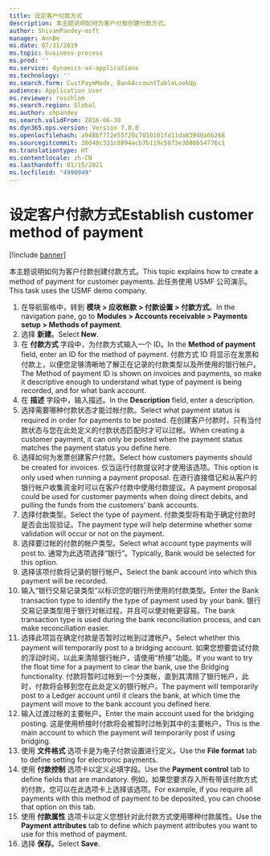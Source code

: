 ```yaml
---
title: 设定客户付款方式
description: 本主题说明如何为客户付款创建付款方式。
author: ShivamPandey-msft
manager: AnnBe
ms.date: 07/31/2019
ms.topic: business-process
ms.prod: ''
ms.service: dynamics-ax-applications
ms.technology: ''
ms.search.form: CustPaymMode, BankAccountTableLookUp
audience: Application User
ms.reviewer: roschlom
ms.search.region: Global
ms.author: shpandey
ms.search.validFrom: 2016-06-30
ms.dyn365.ops.version: Version 7.0.0
ms.openlocfilehash: a948bf772e55f20c7010101fd11da83940a0b268
ms.sourcegitcommit: 38d40c331c8894acb7b119c5073e3088b54776c1
ms.translationtype: HT
ms.contentlocale: zh-CN
ms.lasthandoff: 01/15/2021
ms.locfileid: "4990949"
---
```

# <a name="establish-customer-method-of-payment"></a><span data-ttu-id="1ae68-103">设定客户付款方式</span><span class="sxs-lookup"><span data-stu-id="1ae68-103">Establish customer method of payment</span></span>

[!include [banner](../../includes/banner.md)]

<span data-ttu-id="1ae68-104">本主题说明如何为客户付款创建付款方式。</span><span class="sxs-lookup"><span data-stu-id="1ae68-104">This topic explains how to create a method of payment for customer payments.</span></span> <span data-ttu-id="1ae68-105">此任务使用 USMF 公司演示。</span><span class="sxs-lookup"><span data-stu-id="1ae68-105">This task uses the USMF demo company.</span></span>

1. <span data-ttu-id="1ae68-106">在导航窗格中，转到 **模块 > 应收帐款 > 付款设置 > 付款方式**。</span><span class="sxs-lookup"><span data-stu-id="1ae68-106">In the navigation pane, go to **Modules > Accounts receivable > Payments setup > Methods of payment**.</span></span>
2. <span data-ttu-id="1ae68-107">选择 **新建**。</span><span class="sxs-lookup"><span data-stu-id="1ae68-107">Select **New**.</span></span>
3. <span data-ttu-id="1ae68-108">在 **付款方式** 字段中，为付款方式输入一个 ID。</span><span class="sxs-lookup"><span data-stu-id="1ae68-108">In the **Method of payment** field, enter an ID for the method of payment.</span></span> <span data-ttu-id="1ae68-109">付款方式 ID 将显示在发票和付款上，以便您足够清晰地了解正在记录的付款类型以及所使用的银行帐户。</span><span class="sxs-lookup"><span data-stu-id="1ae68-109">The Method of payment ID is shown on invoices and payments, so make it descriptive enough to understand what type of payment is being recorded, and for what bank account.</span></span>  
4. <span data-ttu-id="1ae68-110">在 **描述** 字段中，输入描述。</span><span class="sxs-lookup"><span data-stu-id="1ae68-110">In the **Description** field, enter a description.</span></span>
5. <span data-ttu-id="1ae68-111">选择需要哪种付款状态才能过帐付款。</span><span class="sxs-lookup"><span data-stu-id="1ae68-111">Select what payment status is required in order for payments to be posted.</span></span> <span data-ttu-id="1ae68-112">在创建客户付款时，只有当付款状态与您在此处定义的付款状态匹配时才可以过帐。</span><span class="sxs-lookup"><span data-stu-id="1ae68-112">When creating a customer payment, it can only be posted when the payment status matches the payment status you define here.</span></span>  
6. <span data-ttu-id="1ae68-113">选择如何为发票创建客户付款。</span><span class="sxs-lookup"><span data-stu-id="1ae68-113">Select how customers payments should be created for invoices.</span></span> <span data-ttu-id="1ae68-114">仅当运行付款提议时才使用该选项。</span><span class="sxs-lookup"><span data-stu-id="1ae68-114">This option is only used when running a payment proposal.</span></span> <span data-ttu-id="1ae68-115">在进行直接借记和从客户的银行帐户收集资金时可以在客户付款中使用付款提议。</span><span class="sxs-lookup"><span data-stu-id="1ae68-115">A payment proposal could be used for customer payments when doing direct debits, and pulling the funds from the customers' bank accounts.</span></span>  
7. <span data-ttu-id="1ae68-116">选择付款类型。</span><span class="sxs-lookup"><span data-stu-id="1ae68-116">Select the type of payment.</span></span> <span data-ttu-id="1ae68-117">付款类型将有助于确定付款时是否会出现验证。</span><span class="sxs-lookup"><span data-stu-id="1ae68-117">The payment type will help determine whether some validation will occur or not on the payment.</span></span>  
8. <span data-ttu-id="1ae68-118">选择要过帐的付款的帐户类型。</span><span class="sxs-lookup"><span data-stu-id="1ae68-118">Select what account type payments will post to.</span></span> <span data-ttu-id="1ae68-119">通常为此选项选择“银行”。</span><span class="sxs-lookup"><span data-stu-id="1ae68-119">Typically, Bank would be selected for this option.</span></span>  
9. <span data-ttu-id="1ae68-120">选择该项付款将记录的银行帐户。</span><span class="sxs-lookup"><span data-stu-id="1ae68-120">Select the bank account into which this payment will be recorded.</span></span>
10. <span data-ttu-id="1ae68-121">输入“银行交易记录类型”以标识您的银行所使用的付款类型。</span><span class="sxs-lookup"><span data-stu-id="1ae68-121">Enter the Bank transaction type to identify the type of payment used by your bank.</span></span> <span data-ttu-id="1ae68-122">银行交易记录类型用于银行对帐过程，并且可以使对帐更容易。</span><span class="sxs-lookup"><span data-stu-id="1ae68-122">The bank transaction type is used during the bank reconciliation process, and can make reconciliation easier.</span></span>  
11. <span data-ttu-id="1ae68-123">选择此项旨在确定付款是否暂时过帐到过渡帐户。</span><span class="sxs-lookup"><span data-stu-id="1ae68-123">Select whether this payment will temporarily post to a bridging account.</span></span> <span data-ttu-id="1ae68-124">如果您想要尝试付款的浮动时间，以此来清除银行帐户，请使用“桥接”功能。</span><span class="sxs-lookup"><span data-stu-id="1ae68-124">If you want to try the float time for a payment to clear the bank, use the Bridging functionality.</span></span> <span data-ttu-id="1ae68-125">付款将暂时过帐到一个分类帐，直到其清除了银行帐户，此时，付款将会移到您在此处定义的银行帐户。</span><span class="sxs-lookup"><span data-stu-id="1ae68-125">The payment will temporarily post to a Ledger account until it clears the bank, at which time the payment will move to the bank account you defined here.</span></span>  
12. <span data-ttu-id="1ae68-126">输入过渡过帐的主要帐户。</span><span class="sxs-lookup"><span data-stu-id="1ae68-126">Enter the main account used for the bridging posting.</span></span> <span data-ttu-id="1ae68-127">这是使用桥接时付款将会被暂时过帐到其中的主要帐户。</span><span class="sxs-lookup"><span data-stu-id="1ae68-127">This is the main account to which the payment will temporarily post if using bridging.</span></span>  
13. <span data-ttu-id="1ae68-128">使用 **文件格式** 选项卡是为电子付款设置进行定义。</span><span class="sxs-lookup"><span data-stu-id="1ae68-128">Use the **File format** tab to define setting for electronic payments.</span></span>
14. <span data-ttu-id="1ae68-129">使用 **付款控制** 选项卡以定义必填字段。</span><span class="sxs-lookup"><span data-stu-id="1ae68-129">Use the **Payment control** tab to define fields that are mandatory.</span></span> <span data-ttu-id="1ae68-130">例如，如果您要求存入所有带该付款方式的付款，您可以在此选项卡上选择该选项。</span><span class="sxs-lookup"><span data-stu-id="1ae68-130">For example, if you require all payments with this method of payment to be deposited, you can choose that option on this tab.</span></span>  
15. <span data-ttu-id="1ae68-131">使用 **付款属性** 选项卡以定义您想针对此付款方式使用哪种付款属性。</span><span class="sxs-lookup"><span data-stu-id="1ae68-131">Use the **Payment attributes** tab to define which payment attributes you want to use for this method of payment.</span></span>
16. <span data-ttu-id="1ae68-132">选择 **保存**。</span><span class="sxs-lookup"><span data-stu-id="1ae68-132">Select **Save**.</span></span>

